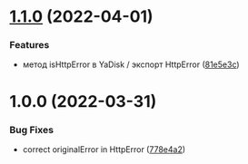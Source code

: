 # [1.1.0](https://github.com/s-r-x/ya-disk-rest-api/compare/v1.0.0...v1.1.0) (2022-04-01)


### Features

* метод isHttpError в YaDisk / экспорт HttpError ([81e5e3c](https://github.com/s-r-x/ya-disk-rest-api/commit/81e5e3c7c37acf65edc3c1b9ac46e4288b925471))

# 1.0.0 (2022-03-31)


### Bug Fixes

* correct originalError in HttpError ([778e4a2](https://github.com/s-r-x/ya-disk-rest-api/commit/778e4a2fa6882e4bfe4aaa51deb04356e75b68f3))
